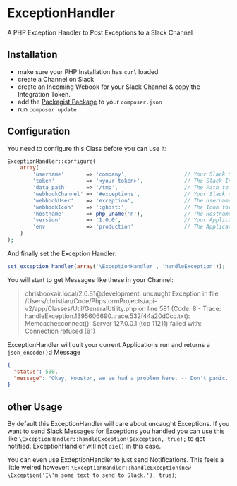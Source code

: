 ExceptionHandler
================

A PHP Exception Handler to Post Exceptions to a Slack Channel

## Installation

* make sure your PHP Installation has `curl` loaded
* create a Channel on Slack
* create an Incoming Webook for your Slack Channel & copy the Integration Token.
* add the [Packagist Package](https://packagist.org/packages/hexa2k9/exception-handler) to your `composer.json`
* run `composer update`

## Configuration

You need to configure this Class before you can use it:

```php
ExceptionHandler::configure(
    array(
        'username'       => 'company',                  // Your Slack Subdomain (e.g. company.slack.com)
        'token'          => '<your token>',             // The Slack Integration Token
        'data_path'      => '/tmp',                     // The Path to store full Exception Traces in
        'webhookChannel' => '#exceptions',              // Your Slack Channel
        'webhookUser'    => 'exception',                // The Username who will post Messages
        'webhookIcon'    => ':ghost:',                  // The Icon for the Username (can be :ghost: or an URL)
        'hostname'       => php_uname('n'),             // The Hostname your Application is running on
        'version'        => '1.0.0',                    // Your Application Version
        'env'            => 'production'                // The Applications Environment (e.g. production or development)
    )
);
```

And finally set the Exception Handler:

```php
set_exception_handler(array('\ExceptionHandler', 'handleException'));
```

You will start to get Messages like these in your Channel:

> chrisbookair.local/2.0.81@development: uncaught Exception in file /Users/christian/Code/PhpstormProjects/api-v2/app/Classes/Util/GeneralUtility.php on line 581 (Code: 8 - Trace: handleException.1395606690.trace.532f44a20d0cc.txt): Memcache::connect(): Server 127.0.0.1 (tcp 11211) failed with: Connection refused (61)

ExceptionHandler will quit your current Applications run and returns a `json_encode()`d Message

```json
{
  "status": 500,
  "message": "Okay, Houston, we've had a problem here. -- Don't panic. The Team has been notified."
}
```

## other Usage

By default this ExceptionHandler will care about uncaught Exceptions. If you want to send Slack Messages for Exceptions you handled you can use this like `\ExceptionHandler::handleException($exception, true);` to get notified. ExceptionHandler will not `die()` in this case.

You can even use ExdeptionHandler to just send Notifications. This feels a little weired however: `\ExceptionHandler::handleException(new \Exception('I\'m some text to send to Slack.'), true)`;
